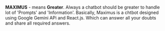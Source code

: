 **MAXIMUS** - means **Greater**.
Always a chatbot should be greater to handle lot of 'Prompts' and 'Information'.
Basically, Maximus is a chtbot designed using Google Gemini APi and React.js. Which can answer all your doubts and share all required answers.
